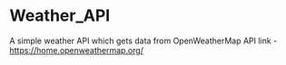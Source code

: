 # Weather_API
A simple weather API  which gets data from OpenWeatherMap
API link - https://home.openweathermap.org/
